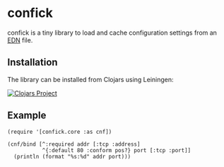 # confick

confick is a tiny library to load and cache configuration settings from an [EDN](https://github.com/edn-format/edn) file.

## Installation

The library can be installed from Clojars using Leiningen:

[![Clojars Project](https://img.shields.io/clojars/v/de.dixieflatline/confick.svg?include_prereleases)](https://clojars.org/de.dixieflatline/confick)

## Example

	(require '[confick.core :as cnf])

	(cnf/bind [^:required addr [:tcp :address]
	           ^{:default 80 :conform pos?} port [:tcp :port]]
	  (println (format "%s:%d" addr port)))

